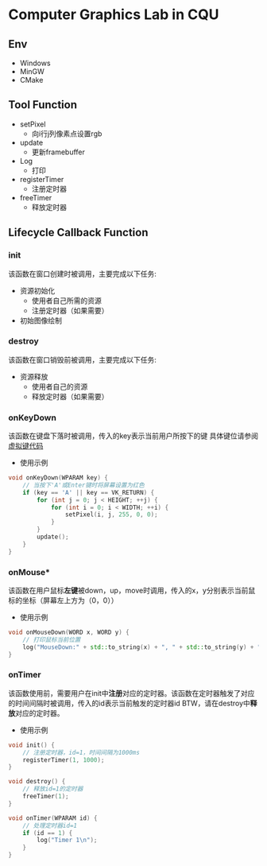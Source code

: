 # Computer Graphics Lab in CQU

## Env

- Windows
- MinGW
- CMake

## Tool Function

- setPixel
  - 向i行j列像素点设置rgb
- update
  - 更新framebuffer
- Log
  - 打印
- registerTimer
  - 注册定时器
- freeTimer
  - 释放定时器

## Lifecycle Callback Function

### init

该函数在窗口创建时被调用，主要完成以下任务:
- 资源初始化
  - 使用者自己所需的资源
  - 注册定时器（如果需要）
- 初始图像绘制

### destroy

该函数在窗口销毁前被调用，主要完成以下任务:
- 资源释放
  - 使用者自己的资源
  - 释放定时器（如果需要）

### onKeyDown

该函数在键盘下落时被调用，传入的key表示当前用户所按下的键
具体键位请参阅[虚拟键代码](https://learn.microsoft.com/zh-cn/windows/win32/inputdev/virtual-key-codes)
- 使用示例
~~~cpp
void onKeyDown(WPARAM key) {
    // 当按下'A'或Enter键时将屏幕设置为红色
    if (key == 'A' || key == VK_RETURN) {
        for (int j = 0; j < HEIGHT; ++j) {
            for (int i = 0; i < WIDTH; ++i) {
                setPixel(i, j, 255, 0, 0);
            }
        }
        update();
    }
}
~~~

### onMouse*

该函数在用户鼠标**左键**被down，up，move时调用，传入的x，y分别表示当前鼠标的坐标（屏幕左上方为（0，0））
- 使用示例
~~~cpp
void onMouseDown(WORD x, WORD y) {
    // 打印鼠标当前位置
    log("MouseDown:" + std::to_string(x) + ", " + std::to_string(y) + "\n");
}
~~~

### onTimer

该函数使用前，需要用户在init中**注册**对应的定时器。该函数在定时器触发了对应的时间间隔时被调用，传入的id表示当前触发的定时器id
BTW，请在destroy中**释放**对应的定时器。

- 使用示例
~~~cpp
void init() {
    // 注册定时器，id=1，时间间隔为1000ms
    registerTimer(1, 1000);
}

void destroy() {
    // 释放id=1的定时器
    freeTimer(1);
}

void onTimer(WPARAM id) {
    // 处理定时器id=1
    if (id == 1) {
        log("Timer 1\n");
    }
}
~~~